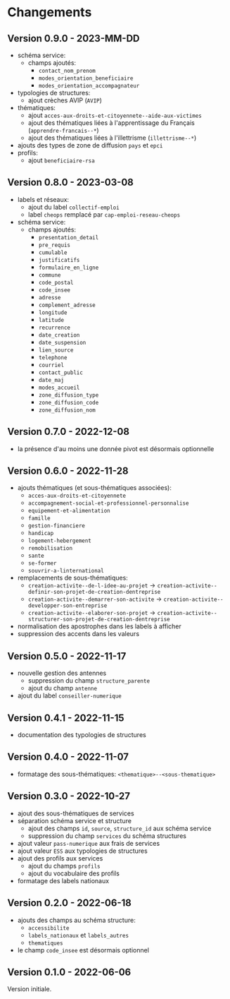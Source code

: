 # Changements

## Version 0.9.0 - 2023-MM-DD

* schéma service:
  * champs ajoutés:
    * `contact_nom_prenom`
    * `modes_orientation_beneficiaire`
    * `modes_orientation_accompagnateur`
* typologies de structures:
  * ajout crèches AVIP (`AVIP`)
* thématiques:
  * ajout `acces-aux-droits-et-citoyennete--aide-aux-victimes`
  * ajout des thématiques liées à l'apprentissage du Français (`apprendre-francais--*`)
  * ajout des thématiques liées à l'illettrisme (`illettrisme--*`)
* ajouts des types de zone de diffusion `pays` et `epci`
* profils:
  * ajout `beneficiaire-rsa`

## Version 0.8.0 - 2023-03-08

* labels et réseaux:
  * ajout du label `collectif-emploi`
  * label `cheops` remplacé par `cap-emploi-reseau-cheops`
* schéma service:
  * champs ajoutés:
    * `presentation_detail`
    * `pre_requis`
    * `cumulable`
    * `justificatifs`
    * `formulaire_en_ligne`
    * `commune`
    * `code_postal`
    * `code_insee`
    * `adresse`
    * `complement_adresse`
    * `longitude`
    * `latitude`
    * `recurrence`
    * `date_creation`
    * `date_suspension`
    * `lien_source`
    * `telephone`
    * `courriel`
    * `contact_public`
    * `date_maj`
    * `modes_accueil`
    * `zone_diffusion_type`
    * `zone_diffusion_code`
    * `zone_diffusion_nom`

## Version 0.7.0 - 2022-12-08

* la présence d'au moins une donnée pivot est désormais optionnelle

## Version 0.6.0 - 2022-11-28

* ajouts thématiques (et sous-thématiques associées):
  * `acces-aux-droits-et-citoyennete`
  * `accompagnement-social-et-professionnel-personnalise`
  * `equipement-et-alimentation`
  * `famille`
  * `gestion-financiere`
  * `handicap`
  * `logement-hebergement`
  * `remobilisation`
  * `sante`
  * `se-former`
  * `souvrir-a-linternational`
* remplacements de sous-thématiques:
  * `creation-activite--de-l-idee-au-projet` -> `creation-activite--definir-son-projet-de-creation-dentreprise`
  * `creation-activite--demarrer-son-activite` -> `creation-activite--developper-son-entreprise`
  * `creation-activite--elaborer-son-projet` -> `creation-activite--structurer-son-projet-de-creation-dentreprise`
* normalisation des apostrophes dans les labels à afficher
* suppression des accents dans les valeurs

## Version 0.5.0 - 2022-11-17

* nouvelle gestion des antennes
  * suppression du champ `structure_parente`
  * ajout du champ `antenne`
* ajout du label `conseiller-numerique`

## Version 0.4.1 - 2022-11-15

* documentation des typologies de structures

## Version 0.4.0 - 2022-11-07

* formatage des sous-thématiques: `<thematique>--<sous-thematique>`

## Version 0.3.0 - 2022-10-27

* ajout des sous-thématiques de services
* séparation schéma service et structure
  * ajout des champs `id`, `source`, `structure_id` aux schéma service
  * suppression du champ `services` du schéma structures
* ajout valeur `pass-numerique` aux frais de services
* ajout valeur `ESS` aux typologies de structures
* ajout des profils aux services
  * ajout du champs `profils`
  * ajout du vocabulaire des profils
* formatage des labels nationaux

## Version 0.2.0 - 2022-06-18

* ajouts des champs au schéma structure:
  * `accessibilite`
  * `labels_nationaux` et `labels_autres`
  * `thematiques`
* le champ `code_insee` est désormais optionnel

## Version 0.1.0 - 2022-06-06

Version initiale.